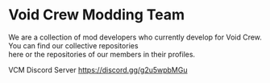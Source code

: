 # Void Crew Modding Team
We are a collection of mod developers who currently develop for Void Crew. You can find our collective repositories  
here or the repositories of our members in their profiles.

VCM Discord Server
https://discord.gg/g2u5wpbMGu
